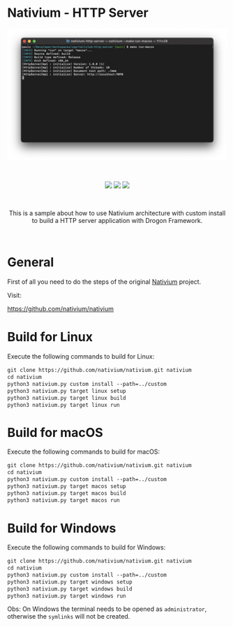 # Nativium - HTTP Server

<p align="center">
    <a href="https://github.com/nativium/nativium-http-server" target="_blank" rel="noopener noreferrer">
        <img src="extras/images/screenshot.png" alt="Nativium HTTP Server Screenshot">
    </a>
</p>

<br>

<p align="center">
    <a href="https://github.com/nativium/nativium-http-server/actions/workflows/linux.yml"><img src="https://github.com/nativium/nativium-http-server/actions/workflows/linux.yml/badge.svg"></a>
    <a href="https://github.com/nativium/nativium-http-server/actions/workflows/macos.yml"><img src="https://github.com/nativium/nativium-http-server/actions/workflows/macos.yml/badge.svg"></a>
    <a href="https://github.com/nativium/nativium-http-server/actions/workflows/windows.yml"><img src="https://github.com/nativium/nativium-http-server/actions/workflows/windows.yml/badge.svg"></a>    
</p>

<br>

<p align="center">This is a sample about how to use Nativium architecture with custom install to build a HTTP server application with Drogon Framework.</p>

<br>

# General

First of all you need to do the steps of the original [Nativium](https://github.com/nativium/nativium) project.

Visit:

https://github.com/nativium/nativium

# Build for Linux

Execute the following commands to build for Linux:

```
git clone https://github.com/nativium/nativium.git nativium
cd nativium
python3 nativium.py custom install --path=../custom
python3 nativium.py target linux setup
python3 nativium.py target linux build
python3 nativium.py target linux run
```

# Build for macOS

Execute the following commands to build for macOS:

```
git clone https://github.com/nativium/nativium.git nativium
cd nativium
python3 nativium.py custom install --path=../custom
python3 nativium.py target macos setup
python3 nativium.py target macos build
python3 nativium.py target macos run
```

# Build for Windows

Execute the following commands to build for Windows:

```
git clone https://github.com/nativium/nativium.git nativium
cd nativium
python3 nativium.py custom install --path=../custom
python3 nativium.py target windows setup
python3 nativium.py target windows build
python3 nativium.py target windows run
```

Obs: On Windows the terminal needs to be opened as `administrator`, otherwise the `symlinks` will not be created.
